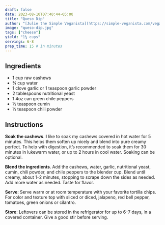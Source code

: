 ```yaml
---
draft: false
date: 2023-08-10T07:40:44-05:00
title: "Queso Dip"
author: "[Julie the Simple Veganista](https://simple-veganista.com/vegan-queso/)"
image: "queso-dip.jpg"
tags: ["cheese"]
yield: "1¼ cups"
servings: 6-8
prep_time: 15 # in minutes
---
```


## Ingredients
- 1 cup raw cashews
- ¾ cup water
- 1 clove garlic or 1 teaspoon garlic powder
- 2 tablespoons nutritional yeast
- 1 4oz can green chile peppers
- ½ teaspoon cumin
- ½ teaspoon chili powder

## Instructions
**Soak the cashews**. I like to soak my cashews covered in hot water for 5 minutes. This helps them soften up nicely and blend into pure creamy perfect. To help with digestion, it’s recommended to soak them for 30 minutes in lukewarm water, or up to 2 hours in cool water. Soaking can be optional.

**Blend the ingredients**. Add the cashews, water, garlic, nutritional yeast, cumin, chili powder, and chile peppers to the blender cup. Blend until creamy, about 1–2 minutes, stopping to scrape down the sides as needed. Add more water as needed. Taste for flavor.

**Serve**: Serve warm or at room temperature with your favorite tortilla chips. For color and texture top with sliced or diced, jalapeno, red bell pepper, tomatoes, green onions or cilantro.

**Store**: Leftovers can be stored in the refrigerator for up to 6–7 days, in a covered container. Give a good stir before serving.